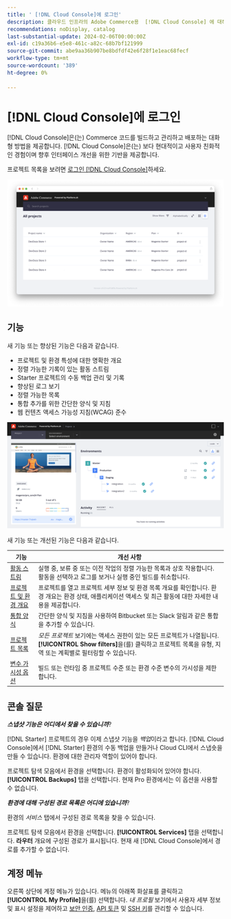 ```yaml
---
title: ' [!DNL Cloud Console]에 로그인'
description: 클라우드 인프라의 Adobe Commerce용  [!DNL Cloud Console] 에 대해 알아봅니다.
recommendations: noDisplay, catalog
last-substantial-update: 2024-02-06T00:00:00Z
exl-id: c19a36b6-e5e8-461c-a82c-68b7bf121999
source-git-commit: abe9aa36b907be8bdfdf42e6f28f1e1eac68fecf
workflow-type: tm+mt
source-wordcount: '389'
ht-degree: 0%

---
```



# [!DNL Cloud Console]에 로그인

[!DNL Cloud Console]은(는) Commerce 코드를 빌드하고 관리하고 배포하는 대화형 방법을 제공합니다. [!DNL Cloud Console]은(는) 보다 현대적이고 사용자 친화적인 경험이며 향후 인터페이스 개선을 위한 기반을 제공합니다.

프로젝트 목록을 보려면 [로그인 [!DNL Cloud Console]](https://console.adobecommerce.com)하세요.

![프로젝트 목록](../assets/ui-allprojects-list.png)

## 기능

새 기능 또는 향상된 기능은 다음과 같습니다.

- 프로젝트 및 환경 특성에 대한 명확한 개요
- 정렬 가능한 기록이 있는 활동 스트림
- Starter 프로젝트의 수동 백업 관리 및 기록
- 향상된 로그 보기
- 정렬 가능한 목록
- 통합 추가를 위한 간단한 양식 및 지침
- 웹 컨텐츠 액세스 가능성 지침(WCAG) 준수

![[!DNL Cloud Console]](../assets/CloudConsole.svg)

새 기능 또는 개선된 기능은 다음과 같습니다.

| 기능 | 개선 사항 |
| -------------- | ----------------------------------- |
| [활동 스트림](../cloud-guide/project/activity-stream.md) | 실행 중, 보류 중 또는 이전 작업의 정렬 가능한 목록과 상호 작용합니다. 활동을 선택하고 로그를 보거나 실행 중인 빌드를 취소합니다. |
| [프로젝트 및 환경 개요](../cloud-guide/project/overview.md#project-overview) | 프로젝트를 열고 프로젝트 세부 정보 및 환경 목록 개요를 확인합니다. 환경 개요는 환경 상태, 애플리케이션 액세스 및 최근 활동에 대한 자세한 내용을 제공합니다. |
| [통합 양식](../cloud-guide/integrations/overview.md) | 간단한 양식 및 지침을 사용하여 Bitbucket 또는 Slack 알림과 같은 통합을 추가할 수 있습니다. |
| [프로젝트 목록](../cloud-guide/project/overview.md#cloud-console) | _모든 프로젝트_ 보기에는 액세스 권한이 있는 모든 프로젝트가 나열됩니다. **[!UICONTROL Show filters]**&#x200B;을(를) 클릭하고 프로젝트 목록을 유형, 지역 또는 계획별로 필터링할 수 있습니다. |
| [변수 가시성 옵션](../cloud-guide/environment/variable-levels.md) | 빌드 또는 런타임 중 프로젝트 수준 또는 환경 수준 변수의 가시성을 제한합니다. |

<!-- The following are features yet to be activated:
| **Apps and services topology** | The Apps & Services topology is visible on Project and Environment views. This interactive diagram allows you to select a service and view the relationship details, such as name, type, version, port, and more. Click **[!UICONTROL View details]** to access the overview and configuration panel for each service. | -->

## 콘솔 질문

**_스냅샷 기능은 어디에서 찾을 수 있습니까_**?

[!DNL Starter] 프로젝트의 경우 이제 스냅샷 기능을 _백업_&#x200B;이라고 합니다. [!DNL Cloud Console]에서 [!DNL Starter] 환경의 수동 백업을 만들거나 Cloud CLI에서 스냅숏을 만들 수 있습니다. 환경에 대한 관리자 역할이 있어야 합니다.

프로젝트 탐색 모음에서 환경을 선택합니다. 환경이 활성화되어 있어야 합니다. **[!UICONTROL Backups]** 탭을 선택합니다. 현재 Pro 환경에서는 이 옵션을 사용할 수 없습니다.

**_환경에 대해 구성된 경로 목록은 어디에 있습니까_**?

환경의 _서비스_ 탭에서 구성된 경로 목록을 찾을 수 있습니다.

프로젝트 탐색 모음에서 환경을 선택합니다. **[!UICONTROL Services]** 탭을 선택합니다. **라우터** 개요에 구성된 경로가 표시됩니다. 현재 새 [!DNL Cloud Console]에서 경로를 추가할 수 없습니다.

## 계정 메뉴

오른쪽 상단에 계정 메뉴가 있습니다. 메뉴의 아래쪽 화살표를 클릭하고 **[!UICONTROL My Profile]**&#x200B;을(를) 선택합니다. _내 프로필_ 보기에서 사용자 세부 정보 및 표시 설정을 제어하고 [보안 인증](../cloud-guide/project/user-access.md#user-authentication-requirements), [API 토큰](../cloud-guide/project/user-access.md#create-an-api-token) 및 [SSH 키](../cloud-guide/development/secure-connections.md)를 관리할 수 있습니다.
